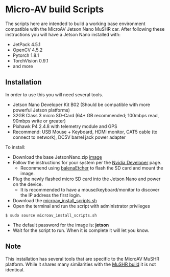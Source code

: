 # Micro-AV build Scripts

The scripts here are intended to build a working base environment compatible with the MicroAV Jetson Nano MuSHR car.
After following these instructions you will have a Jetson Nano installed with:
* JetPack 	4.5.1
* OpenCV 	4.5.2
* Pytorch 	1.8.1
* TorchVision 	0.9.1
* and more

## Installation

In order to use this you will need several tools. 

* Jetson Nano Developer Kit B02 (Should be compatible with more powerful Jetson platforms)
* 32GB Class 3 micro SD-Card (64+ GB recommended; 100mbps read, 90mbps write or greater)
* Pixhawk P4 2.4.8 with telemetry module and GPS
* Recommend: USB Mouse + Keyboard, HDMI monitor, CAT5 cable (to connect to network), DC5V barrel jack power adapter

To install:

* Download the base JetsonNano.zip [image](https://drive.google.com/file/d/1pAR5bnCtCfcO8XYbJbPB2-0DckblQhR7/view?usp=sharing)
* Follow the instructions for your system per the [Nvidia Developer](https://developer.nvidia.com/embedded/learn/get-started-jetson-nano-devkit#write) page.
	- Recommend using [balenaEtcher](https://www.balena.io/etcher/) to flash the SD card and mount the image.
* Plug the newly flashed micro SD card into the Jetson Nano and power on the device.
	- It is recommended to have a mouse/keyboard/monitor to discover the IP address the first login.
* Download the [microav_install_scripts.sh](https://github.com/YoungJonathanP/MicroAV/blob/main/microav_install_script.sh)
* Open the terminal and run the script with administrator privileges
```
$ sudo source microav_install_scripts.sh
```
* The default password for the image is: **jetson**
* Wait for the script to run. When it is complete it will let you know.

## Note

This installation has several tools that are specific to the MicroAV MuSHR platform. While it shares many similarities with the [MuSHR build](https://mushr.io/) it is not identical.
